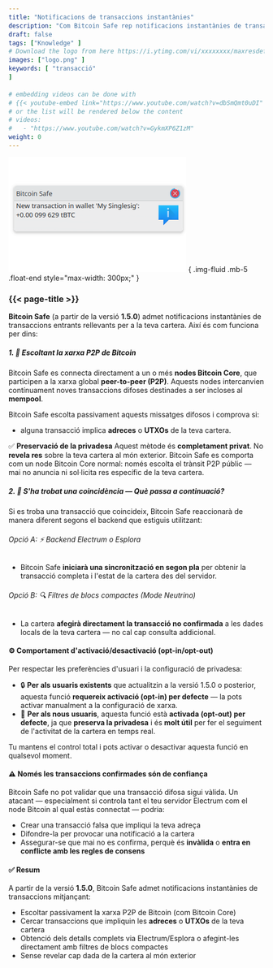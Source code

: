 ```yaml
---
title: "Notificacions de transaccions instantànies"
description: "Com Bitcoin Safe rep notificacions instantànies de transaccions"
draft: false
tags: ["Knowledge" ]
# Download the logo from here https://i.ytimg.com/vi/xxxxxxxx/maxresdefault.jpg
images: ["logo.png" ]
keywords: [ "transacció"
]

# embedding videos can be done with 
# {{< youtube-embed link="https://www.youtube.com/watch?v=dbSmQmt0uDI" >}}
# or the list will be rendered below the content
# videos:
#   - "https://www.youtube.com/watch?v=GykmXP6Z1zM"
weight: 0
---
```




![](logo.png)
{ .img-fluid .mb-5 .float-end style="max-width: 300px;" }


### {{< page-title >}}  
 
  


**Bitcoin Safe** (a partir de la versió **1.5.0**) admet notificacions instantànies de transaccions entrants rellevants per a la teva cartera. Així és com funciona per dins:




##### 1. 📡 Escoltant la xarxa P2P de Bitcoin

Bitcoin Safe es connecta directament a un o més **nodes Bitcoin Core**, que participen a la xarxa global **peer-to-peer (P2P)**. Aquests nodes intercanvien contínuament noves transaccions difoses destinades a ser incloses al **mempool**.

Bitcoin Safe escolta passivament aquests missatges difosos i comprova si:

* alguna transacció implica **adreces** o **UTXOs** de la teva cartera.

✅ **Preservació de la privadesa**
Aquest mètode és **completament privat**. No **revela res** sobre la teva cartera al món exterior.
Bitcoin Safe es comporta com un node Bitcoin Core normal: només escolta el trànsit P2P públic — mai no anuncia ni sol·licita res específic de la teva cartera.



##### 2. 🧠 S'ha trobat una coincidència — Què passa a continuació?

Si es troba una transacció que coincideix, Bitcoin Safe reaccionarà de manera diferent segons el backend que estiguis utilitzant:

###### Opció A: ⚡ Backend Electrum o Esplora

* Bitcoin Safe **iniciarà una sincronització en segon pla** per obtenir la transacció completa i l'estat de la cartera des del servidor.

###### Opció B: 🔍 Filtres de blocs compactes (Mode Neutrino)

* La cartera **afegirà directament la transacció no confirmada** a les dades locals de la teva cartera — no cal cap consulta addicional.



#### ⚙️ Comportament d'activació/desactivació (opt-in/opt-out)

Per respectar les preferències d'usuari i la configuració de privadesa:

* 🔒 **Per als usuaris existents** que actualitzin a la versió 1.5.0 o posterior, aquesta funció **requereix activació (opt-in) per defecte** — la pots activar manualment a la configuració de xarxa.
* 🚀 **Per als nous usuaris**, aquesta funció està **activada (opt-out) per defecte**, ja que **preserva la privadesa** i és **molt útil** per fer el seguiment de l'activitat de la cartera en temps real.

Tu mantens el control total i pots activar o desactivar aquesta funció en qualsevol moment.
 
 


#### ⚠️ Només les transaccions confirmades són de confiança

Bitcoin Safe no pot validar que una transacció difosa sigui vàlida. Un atacant — especialment si controla tant el teu servidor Electrum com el node Bitcoin al qual estàs connectat — podria:

* Crear una transacció falsa que impliqui la teva adreça
* Difondre-la per provocar una notificació a la cartera
* Assegurar-se que mai no es confirma, perquè és **invàlida** o **entra en conflicte amb les regles de consens**


  


#### ✅ Resum

A partir de la versió **1.5.0**, Bitcoin Safe admet notificacions instantànies de transaccions mitjançant:

* Escoltar passivament la xarxa P2P de Bitcoin (com Bitcoin Core)
* Cercar transaccions que impliquin les **adreces** o **UTXOs** de la teva cartera
* Obtenció dels detalls complets via Electrum/Esplora o afegint-les directament amb filtres de blocs compactes
* Sense revelar cap dada de la cartera al món exterior